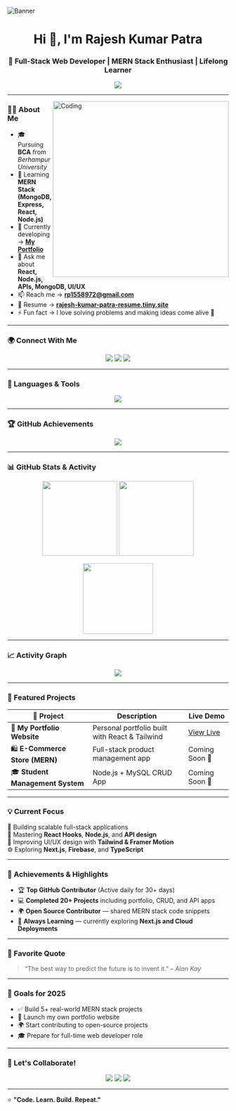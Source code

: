 <!-- Profile Banner -->
![Banner](https://github.com/Raje263/Rajesh_kumar_Patra/blob/main/banner.jpg)

<h1 align="center">Hi 👋, I'm Rajesh Kumar Patra</h1>
<h3 align="center">🚀 Full-Stack Web Developer | MERN Stack Enthusiast | Lifelong Learner</h3>

<!-- Typing Animation -->
<p align="center">
  <img src="https://readme-typing-svg.herokuapp.com?font=Fira+Code&size=22&pause=1000&color=00F7EF&center=true&vCenter=true&width=600&lines=Full-Stack+Web+Developer;MERN+Stack+Developer;Open+Source+Contributor;Passionate+about+Building+Projects;Always+Learning+New+Tech!"/>
</p>

---

<img align="right" alt="Coding" width="400" src="https://user-images.githubusercontent.com/55389276/140866485-8fb1c876-9a8f-4d6a-98dc-08c4981eaf70.gif">

### 👨‍💻 About Me  
- 🎓 Pursuing **BCA** from *Berhampur University*  
- 🌱 Learning **MERN Stack (MongoDB, Express, React, Node.js)**  
- 💼 Currently developing → [**My Portfolio**](https://rajeshpatra121.github.io/RajPortflio/)  
- 💬 Ask me about **React, Node.js, APIs, MongoDB, UI/UX**  
- 📫 Reach me → **rp1558972@gmail.com**  
- 📄 Resume → [**rajesh-kumar-patra-resume.tiiny.site**](https://rajesh-kumar-patra-resume.tiiny.site)  
- ⚡ Fun fact → I love solving problems and making ideas come alive 🚀  

---

### 🌍 Connect With Me
<p align="center">
  <a href="https://linkedin.com/in/rajesh-kumar-patra2025" target="_blank"><img src="https://img.shields.io/badge/-LinkedIn-blue?style=for-the-badge&logo=linkedin&logoColor=white" /></a>
  <a href="https://instagram.com/its_me_rajesh_1234" target="_blank"><img src="https://img.shields.io/badge/-Instagram-e4405f?style=for-the-badge&logo=instagram&logoColor=white" /></a>
  <a href="mailto:rp1558972@gmail.com"><img src="https://img.shields.io/badge/-Gmail-red?style=for-the-badge&logo=gmail&logoColor=white" /></a>
</p>

---

### 🧠 Languages & Tools
<p align="center">
  <img src="https://skillicons.dev/icons?i=html,css,js,react,nodejs,express,mongodb,mysql,java,python,php,cpp,c,tailwind,bootstrap,vscode,git,github,postman" />
</p>

---

### 🏆 GitHub Achievements
<p align="center">
  <img src="https://github-profile-trophy.vercel.app/?username=raje263&theme=radical&no-frame=true&margin-w=5&row=1" />
</p>

---

### 📊 GitHub Stats & Activity
<p align="center">
  <img src="https://github-readme-stats.vercel.app/api?username=raje263&show_icons=true&theme=tokyonight&hide_border=true" height="170px"/>
  <img src="https://github-readme-stats.vercel.app/api/top-langs/?username=raje263&layout=compact&theme=tokyonight&hide_border=true" height="170px"/>
</p>

<p align="center">
  <img src="https://github-readme-streak-stats.herokuapp.com/?user=raje263&theme=tokyonight&hide_border=true" height="160px" />
</p>

---

### 📈 Activity Graph
<p align="center">
  <img src="https://github-readme-activity-graph.vercel.app/graph?username=raje263&theme=tokyo-night&area=true&hide_border=true" />
</p>

---

### 🚀 Featured Projects
| 🌟 Project | Description | Live Demo |
|-------------|--------------|-----------|
| 💼 **My Portfolio Website** | Personal portfolio built with React & Tailwind | [View Live](https://rajeshpatra121.github.io/RajPortflio/) |
| 🛍️ **E-Commerce Store (MERN)** | Full-stack product management app | Coming Soon 🚧 |
| 🎓 **Student Management System** | Node.js + MySQL CRUD App | Coming Soon 🚀 |

---

### 💡 Current Focus
🌟 Building scalable full-stack applications  
🧠 Mastering **React Hooks**, **Node.js**, and **API design**  
🎨 Improving UI/UX design with **Tailwind & Framer Motion**  
⚙️ Exploring **Next.js**, **Firebase**, and **TypeScript**  

---

### 🏅 Achievements & Highlights
- 🏆 **Top GitHub Contributor** (Active daily for 30+ days)
- 💻 **Completed 20+ Projects** including portfolio, CRUD, and API apps  
- 🌍 **Open Source Contributor** — shared MERN stack code snippets  
- 🧩 **Always Learning** — currently exploring **Next.js and Cloud Deployments**

---

### 💬 Favorite Quote
> “The best way to predict the future is to invent it.” – *Alan Kay*

---

### 🎯 Goals for 2025
- ✅ Build 5+ real-world MERN stack projects  
- 🚀 Launch my own portfolio website  
- 🌍 Start contributing to open-source projects  
- 🎓 Prepare for full-time web developer role  

---

### 💬 Let's Collaborate!
<p align="center">
  <a href="mailto:rp1558972@gmail.com"><img src="https://img.shields.io/badge/💌%20Email%20Me-D14836?style=for-the-badge&logo=gmail&logoColor=white"/></a>
  <a href="https://linkedin.com/in/rajesh-kumar-patra2025"><img src="https://img.shields.io/badge/Connect%20on%20LinkedIn-0077B5?style=for-the-badge&logo=linkedin&logoColor=white"/></a>
  <a href="https://instagram.com/its_me_rajesh_1234"><img src="https://img.shields.io/badge/Follow%20on%20Instagram-E4405F?style=for-the-badge&logo=instagram&logoColor=white"/></a>
</p>

---

⭐ **"Code. Learn. Build. Repeat."**  
